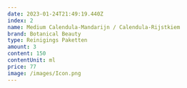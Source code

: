 ```yaml
---
date: 2023-01-24T21:49:19.440Z
index: 2
name: Medium Calendula-Mandarijn / Calendula-Rijstkiem
brand: Botanical Beauty
type: Reinigings Paketten
amount: 3
content: 150
contentUnit: ml
price: 77
image: /images/Icon.png
---
```

